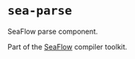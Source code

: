 # `sea-parse`

SeaFlow parse component.

Part of the [SeaFlow](https://github.com/caydenlund/seaflow) compiler toolkit.
